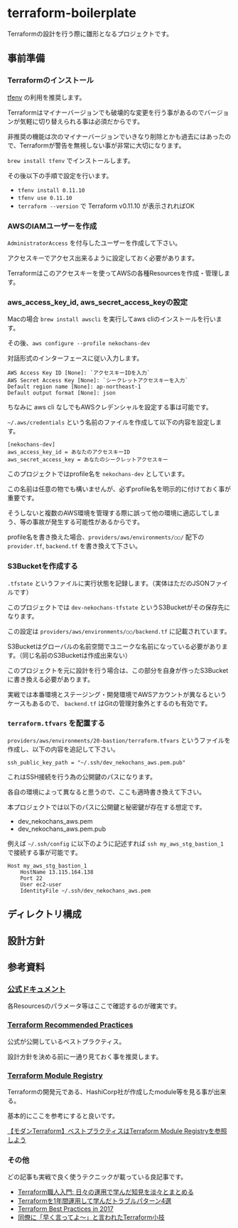 # terraform-boilerplate
Terraformの設計を行う際に雛形となるプロジェクトです。

## 事前準備

### Terraformのインストール
[tfenv](https://github.com/Zordrak/tfenv/blob/master/README.md) の利用を推奨します。

Terraformはマイナーバージョンでも破壊的な変更を行う事があるのでバージョンが気軽に切り替えられる事は必須だからです。

非推奨の機能は次のマイナーバージョンでいきなり削除とかも過去にはあったので、Terraformが警告を無視しない事が非常に大切になります。

`brew install tfenv` でインストールします。

その後以下の手順で設定を行います。

- `tfenv install 0.11.10`
- `tfenv use 0.11.10`
- `terraform --version` で Terraform v0.11.10 が表示されればOK

### AWSのIAMユーザーを作成

`AdministratorAccess` を付与したユーザーを作成して下さい。

アクセスキーでアクセス出来るように設定しておく必要があります。

Terraformはこのアクセスキーを使ってAWSの各種Resourcesを作成・管理します。

### aws_access_key_id, aws_secret_access_keyの設定

Macの場合 `brew install awscli` を実行してaws cliのインストールを行います。

その後、`aws configure --profile nekochans-dev`

対話形式のインターフェースに従い入力します。

```
AWS Access Key ID [None]: `アクセスキーIDを入力`
AWS Secret Access Key [None]: `シークレットアクセスキーを入力`
Default region name [None]: ap-northeast-1
Default output format [None]: json
```

ちなみに aws cli なしでもAWSクレデンシャルを設定する事は可能です。

`~/.aws/credentials` という名前のファイルを作成して以下の内容を設定します。

```
[nekochans-dev]
aws_access_key_id = あなたのアクセスキーID
aws_secret_access_key = あなたのシークレットアクセスキー
```

このプロジェクトではprofile名を `nekochans-dev` としています。

この名前は任意の物でも構いませんが、必ずprofile名を明示的に付けておく事が重要です。

そうしないと複数のAWS環境を管理する際に誤って他の環境に適応してしまう、等の事故が発生する可能性があるからです。

profile名を書き換えた場合、`providers/aws/environments/○○/` 配下の `provider.tf`, `backend.tf` を書き換えて下さい。

### S3Bucketを作成する

`.tfstate` というファイルに実行状態を記録します。（実体はただのJSONファイルです）

このプロジェクトでは `dev-nekochans-tfstate` というS3Bucketがその保存先になります。

この設定は `providers/aws/environments/○○/backend.tf` に記載されています。

S3Bucketはグローバルの名前空間でユニークな名前になっている必要があります。（同じ名前のS3Bucketは作成出来ない）

このプロジェクトを元に設計を行う場合は、この部分を自身が作ったS3Bucketに書き換える必要があります。

実戦では本番環境とステージング・開発環境でAWSアカウントが異なるというケースもあるので、 `backend.tf` はGitの管理対象外とするのも有効です。

### `terraform.tfvars` を配置する

`providers/aws/environments/20-bastion/terraform.tfvars` というファイルを作成し、以下の内容を追記して下さい。

```
ssh_public_key_path = "~/.ssh/dev_nekochans_aws.pem.pub"
```

これはSSH接続を行う為の公開鍵のパスになります。

各自の環境によって異なると思うので、ここも適時書き換えて下さい。

本プロジェクトでは以下のパスに公開鍵と秘密鍵が存在する想定です。

- dev_nekochans_aws.pem
- dev_nekochans_aws.pem.pub

例えば `~/.ssh/config` に以下のように記述すれば `ssh my_aws_stg_bastion_1` で接続する事が可能です。

```
Host my_aws_stg_bastion_1
    HostName 13.115.164.138
    Port 22
    User ec2-user
    IdentityFile ~/.ssh/dev_nekochans_aws.pem
```

## ディレクトリ構成

## 設計方針

## 参考資料

### [公式ドキュメント](https://www.terraform.io/docs/providers/aws/index.html)

各Resourcesのパラメータ等はここで確認するのが確実です。

### [Terraform Recommended Practices](https://www.terraform.io/docs/enterprise/guides/recommended-practices/index.html)

公式が公開しているベストプラクティス。

設計方針を決める前に一通り見ておく事を推奨します。

### [Terraform Module Registry](https://registry.terraform.io/)

Terraformの開発元である、HashiCorp社が作成したmodule等を見る事が出来る。

基本的にここを参考にすると良いです。

[【モダンTerraform】ベストプラクティスはTerraform Module Registryを参照しよう](http://febc-yamamoto.hatenablog.jp/entry/2018/02/01/090046)

### その他

どの記事も実戦で良く使うテクニックが載っている良記事です。

- [Terraform職人入門: 日々の運用で学んだ知見を淡々とまとめる](https://qiita.com/minamijoyo/items/1f57c62bed781ab8f4d7)
- [Terraformを1年間運用して学んだトラブルパターン4選](https://medium.com/eureka-engineering/terraform%E3%82%921%E5%B9%B4%E9%96%93%E9%81%8B%E7%94%A8%E3%81%97%E3%81%A6%E5%AD%A6%E3%82%93%E3%81%A0%E3%83%88%E3%83%A9%E3%83%96%E3%83%AB%E3%83%91%E3%82%BF%E3%83%BC%E3%83%B34%E9%81%B8-f31b751a14e6)
- [Terraform Best Practices in 2017](https://qiita.com/shogomuranushi/items/e2f3ff3cfdcacdd17f99)
- [同僚に「早く言ってよ〜」と言われたTerraform小技](https://blog.grasys.io/post/kyouhei/tips-of-terraform_target-and-ignore_changes-and-plugin-dir/)
